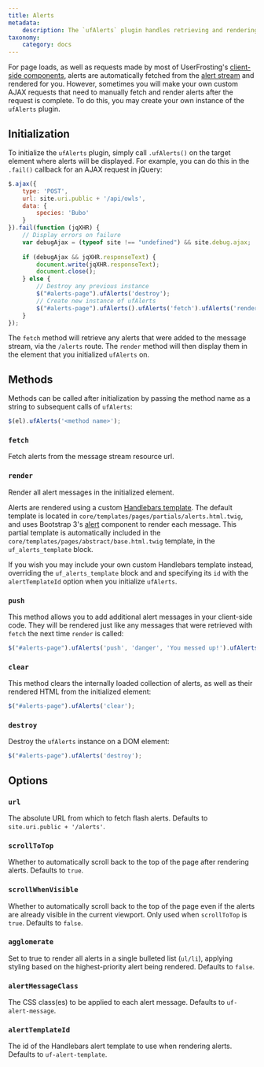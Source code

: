 ```yaml
---
title: Alerts
metadata:
    description: The `ufAlerts` plugin handles retrieving and rendering alerts and notifications from the alert stream.
taxonomy:
    category: docs
---
```


For page loads, as well as requests made by most of UserFrosting's [client-side components](/client-side-code/components), alerts are automatically fetched from the [alert stream](/routes-and-controllers/alert-stream) and rendered for you.  However, sometimes you will make your own custom AJAX requests that need to manually fetch and render alerts after the request is complete.  To do this, you may create your own instance of the `ufAlerts` plugin.

## Initialization

To initialize the `ufAlerts` plugin, simply call `.ufAlerts()` on the target element where alerts will be displayed.  For example, you can do this in the `.fail()` callback for an AJAX request in jQuery:

```js
$.ajax({
    type: 'POST',
    url: site.uri.public + '/api/owls',
    data: {
        species: 'Bubo'
    }
}).fail(function (jqXHR) {
    // Display errors on failure
    var debugAjax = (typeof site !== "undefined") && site.debug.ajax;
    
    if (debugAjax && jqXHR.responseText) {
        document.write(jqXHR.responseText);
        document.close();
    } else {
        // Destroy any previous instance
        $("#alerts-page").ufAlerts('destroy');
        // Create new instance of ufAlerts
        $("#alerts-page").ufAlerts().ufAlerts('fetch').ufAlerts('render');
    }
});
```

The `fetch` method will retrieve any alerts that were added to the message stream, via the `/alerts` route.  The `render` method will then display them in the element that you initialized `ufAlerts` on.

## Methods

Methods can be called after initialization by passing the method name as a string to subsequent calls of `ufAlerts`:

```js
$(el).ufAlerts('<method name>');
```

### `fetch`

Fetch alerts from the message stream resource url.

### `render`

Render all alert messages in the initialized element.

Alerts are rendered using a custom [Handlebars template](/client-side-code/client-side-templating).  The default template is located in `core/templates/pages/partials/alerts.html.twig`, and uses Bootstrap 3's [alert](https://getbootstrap.com/docs/3.3/components/#alerts) component to render each message.  This partial template is automatically included in the `core/templates/pages/abstract/base.html.twig` template, in the `uf_alerts_template` block.

If you wish you may include your own custom Handlebars template instead, overriding the `uf_alerts_template` block and and specifying its `id` with the `alertTemplateId` option when you initialize `ufAlerts`.

### `push`

This method allows you to add additional alert messages in your client-side code.  They will be rendered just like any messages that were retrieved with `fetch` the next time `render` is called:

```js
$("#alerts-page").ufAlerts('push', 'danger', 'You messed up!').ufAlerts('render');
```

### `clear`

This method clears the internally loaded collection of alerts, as well as their rendered HTML from the initialized element:

```js
$("#alerts-page").ufAlerts('clear');
```

### `destroy`

Destroy the `ufAlerts` instance on a DOM element:

```js
$("#alerts-page").ufAlerts('destroy');
```

## Options

### `url`

The absolute URL from which to fetch flash alerts.  Defaults to `site.uri.public + '/alerts'`.

### `scrollToTop`

Whether to automatically scroll back to the top of the page after rendering alerts.  Defaults to `true`.

### `scrollWhenVisible`

Whether to automatically scroll back to the top of the page even if the alerts are already visible in the current viewport.  Only used when `scrollToTop` is `true`.  Defaults to `false`.

### `agglomerate`

Set to true to render all alerts in a single bulleted list (`ul/li`), applying styling based on the highest-priority alert being rendered.  Defaults to `false`.
 
### `alertMessageClass`

The CSS class(es) to be applied to each alert message.  Defaults to `uf-alert-message`.

### `alertTemplateId`

The id of the Handlebars alert template to use when rendering alerts.  Defaults to `uf-alert-template`.
